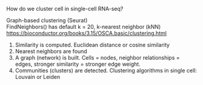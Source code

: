 How do we cluster cell in single-cell RNA-seq?  

Graph-based clustering (Seurat)  
FindNeighbors() has default k = 20, k-nearest neighbor (kNN)  
https://bioconductor.org/books/3.15/OSCA.basic/clustering.html  
1. Similarity is computed. Euclidean distance or cosine similarity  
2. Nearest neighbors are found
3. A graph (network) is built. Cells = nodes, neighbor relationships = edges, stronger similarity = stronger edge weight.  
4. Communities (clusters) are detected. Clustering algorithms in single cell: Louvain or Leiden

